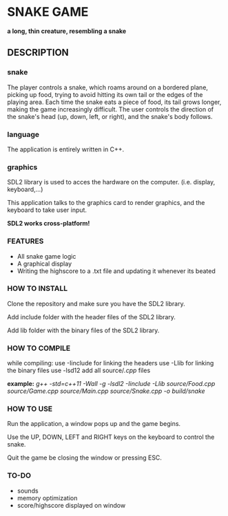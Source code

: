 # SNAKE GAME

**a long, thin creature, resembling a snake**

## DESCRIPTION

### snake

The player controls a snake, which roams around on
a bordered plane, picking up food, trying to avoid hitting its own tail
or the edges of the playing area. Each time
the snake eats a piece of food, its tail grows
longer, making the game increasingly
difficult. The user controls the direction of
the snake's head (up, down, left, or right),
and the snake's body follows.

### language

The application is entirely written in C++.

### graphics

SDL2 library is used to acces the hardware on the computer. (i.e. display, keyboard,...)

This application talks to the graphics card to render graphics, and the keyboard to take user input.

**SDL2 works cross-platform!**

### FEATURES

- All snake game logic
- A graphical display
- Writing the highscore to a .txt file and updating it whenever its beated

### HOW TO INSTALL

Clone the repository and make sure you have the SDL2 library.

Add include folder with the header files of the SDL2 library.

Add lib folder with the binary files of the SDL2 library.

### HOW TO COMPILE

while compiling:
use -Iinclude for linking the headers
use -Llib for linking the binary files
use -lsd12
add all source/_.cpp_ files

**example:**
_g++ -std=c++11 -Wall -g -lsdl2 -Iinclude -Llib source/Food.cpp source/Game.cpp source/Main.cpp source/Snake.cpp -o build/snake_

### HOW TO USE

Run the application, a window pops up and the game begins.

Use the UP, DOWN, LEFT and RIGHT keys on the keyboard to control the snake.

Quit the game be closing the window or pressing ESC.

### TO-DO

- sounds
- memory optimization
- score/highscore displayed on window
